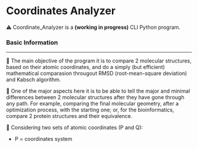 # Coordinates Analyzer
⚠️ Coordinate_Analyzer is a **(working in progress)** CLI Python program.  

### Basic Information  
***
:dart: The main objective of the program it is to compare 2 molecular structures, based on their atomic coordinates, and do a simply (but efficient) mathematical comparasion througout RMSD (root-mean-square deviation) and Kabsch algorithm.    

:dart: One of the major aspects here it is to be able to tell the major and minimal differences between 2 molecular structures after they have gone through any path. For example, comparing the final molecular geometry, after a optimization process, with the starting one; or, for the bioinformatics, compare 2 protein structures and their equivalence.  

:dart: Considering two sets of atomic coordinates (P and Q): 

- P = coordinates system 




